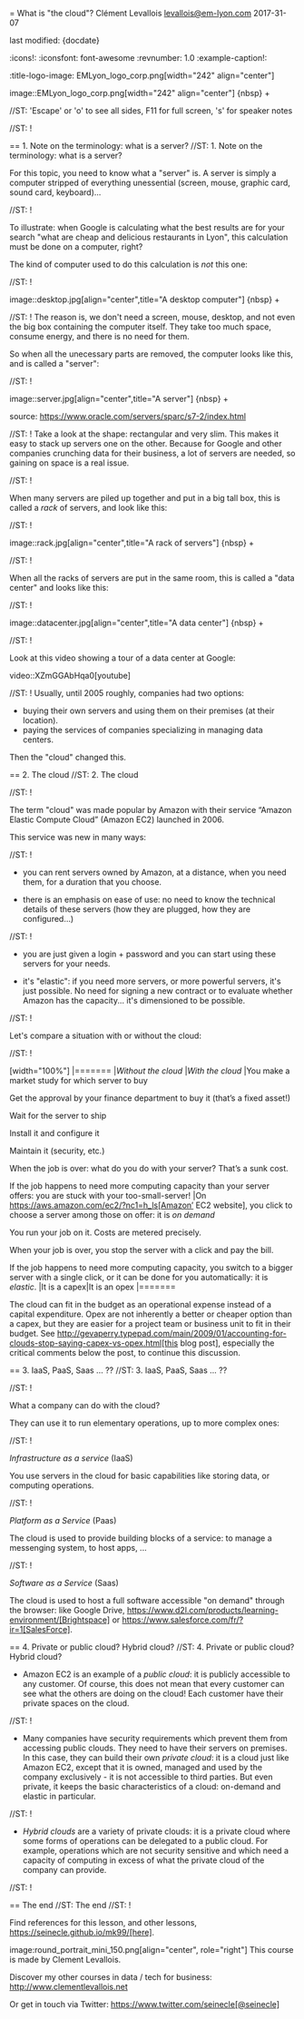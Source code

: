 = What is "the cloud"?
Clément Levallois <levallois@em-lyon.com>
2017-31-07

last modified: {docdate}

:icons!:
:iconsfont:   font-awesome
:revnumber: 1.0
:example-caption!:

:title-logo-image: EMLyon_logo_corp.png[width="242" align="center"]

image::EMLyon_logo_corp.png[width="242" align="center"]
{nbsp} +

//ST: 'Escape' or 'o' to see all sides, F11 for full screen, 's' for speaker notes

//ST: !

== 1. Note on the terminology: what is a server?
//ST: 1. Note on the terminology: what is a server?

For this topic, you need to know what a "server" is. A server is simply a computer stripped of everything unessential (screen, mouse, graphic card, sound card, keyboard)...

//ST: !

To illustrate: when Google is calculating what the best results are for your search "what are cheap and delicious restaurants in Lyon", this calculation must be done on a computer, right?

The kind of computer used to do this calculation is *not* this one:

//ST: !

image::desktop.jpg[align="center",title="A desktop computer"]
{nbsp} +

//ST: !
The reason is, we don't need a screen, mouse, desktop, and not even the big box containing the computer itself.
They take too much space, consume energy, and there is no need for them.

So when all the unecessary parts are removed, the computer looks like this, and is called a "server":

//ST: !

image::server.jpg[align="center",title="A server"]
{nbsp} +

source: https://www.oracle.com/servers/sparc/s7-2/index.html

//ST: !
Take a look at the shape: rectangular and very slim.
This makes it easy to stack up servers one on the other.
Because for Google and other companies crunching data for their business, a lot of servers are needed, so gaining on space is a real issue.

//ST: !

When many servers are piled up together and put in a big tall box, this is called a *rack* of servers, and look like this:

//ST: !

image::rack.jpg[align="center",title="A rack of servers"]
{nbsp} +

//ST: !

When all the racks of servers are put in the same room, this is called a "data center" and looks like this:

//ST: !

image::datacenter.jpg[align="center",title="A data center"]
{nbsp} +

//ST: !

Look at this video showing a tour of a data center at Google:

video::XZmGGAbHqa0[youtube]

//ST: !
Usually, until 2005 roughly, companies had two options:

- buying their own servers and using them on their premises (at their location).
- paying the services of companies specializing in managing data centers.

Then the "cloud" changed this.

== 2. The cloud
//ST: 2. The cloud

//ST: !

The term "cloud" was made popular by Amazon with their service “Amazon Elastic Compute Cloud” (Amazon EC2) launched in 2006.

This service was new in many ways:

//ST: !

- you can rent servers owned by Amazon, at a distance, when you need them, for a duration that you choose.

- there is an emphasis on ease of use: no need to know the technical details of these servers (how they are plugged, how they are configured…)

//ST: !

- you are just given a login + password and you can start using these servers for your needs.

- it's "elastic": if you need more servers, or more powerful servers, it's just possible. No need for signing a new contract or to evaluate whether Amazon has the capacity... it's dimensioned to be possible.

//ST: !

Let's compare a situation with or without the cloud:

//ST: !

[width="100%"]
|=======
|*Without the cloud* |*With the cloud*
|You make a market study for which server to buy


Get the approval by your finance department to buy it (that’s a fixed asset!)

Wait for the server to ship

Install it and configure it

Maintain it (security, etc.)

When the job is over: what do you do with your server? That’s a sunk cost.

If the job happens to need more computing capacity than your server offers: you are stuck with your too-small-server!
|On https://aws.amazon.com/ec2/?nc1=h_ls[Amazon’ EC2 website], you click to choose a server among those on offer: it is *on demand*

You run your job on it. Costs are metered precisely.

When your job is over, you stop the server with a click and pay the bill.

If the job happens to need more computing capacity, you switch to a bigger server with a single click, or it can be done for you automatically: it is *elastic*.
|It is a capex|It is an opex
|=======

The cloud can fit in the budget as an operational expense instead of a capital expenditure.
Opex are not inherently a better or cheaper option than a capex, but they are easier for a project team or business unit to fit in their budget.
See http://gevaperry.typepad.com/main/2009/01/accounting-for-clouds-stop-saying-capex-vs-opex.html[this blog post], especially the critical comments below the post, to continue this discussion.

== 3. IaaS, PaaS, Saas ... ??
//ST: 3. IaaS, PaaS, Saas ... ??

//ST: !


What a company can do with the cloud?

They can use it to run elementary operations, up to more complex ones:

//ST: !

*Infrastructure as a service* (IaaS)

You use servers in the cloud for basic capabilities like storing data, or computing operations.

//ST: !

*Platform as a Service* (Paas)

The cloud is used to provide building blocks of a service: to manage a messenging system, to host apps, ...

//ST: !

*Software as a Service* (Saas)

The cloud is used to host a full software accessible "on demand" through the browser: like Google Drive, https://www.d2l.com/products/learning-environment/[Brightspace] or https://www.salesforce.com/fr/?ir=1[SalesForce].

== 4. Private or public cloud? Hybrid cloud?
//ST: 4. Private or public cloud? Hybrid cloud?

- Amazon EC2 is an example of a *public cloud*: it is publicly accessible to any customer. Of course, this does not mean that every customer can see what the others are doing on the cloud! Each customer have their private spaces on the cloud.

//ST: !

- Many companies have security requirements which prevent them from accessing public clouds.
They need to have their servers on premises.
In this case, they can build their own *private cloud*: it is a cloud just like Amazon EC2, except that it is owned, managed and used by the company exclusively - it is not accessible to third parties.
But even private, it keeps the basic characteristics of a cloud: on-demand and elastic in particular.

//ST: !
- *Hybrid clouds* are a variety of private clouds: it is a private cloud where some forms of operations can be delegated to a public cloud.
For example, operations which are not security sensitive and which need a capacity of computing in excess of what the private cloud of the company can provide.

//ST: !

== The end
//ST: The end
//ST: !

Find references for this lesson, and other lessons, https://seinecle.github.io/mk99/[here].

image:round_portrait_mini_150.png[align="center", role="right"]
This course is made by Clement Levallois.

Discover my other courses in data / tech for business: http://www.clementlevallois.net

Or get in touch via Twitter: https://www.twitter.com/seinecle[@seinecle]
